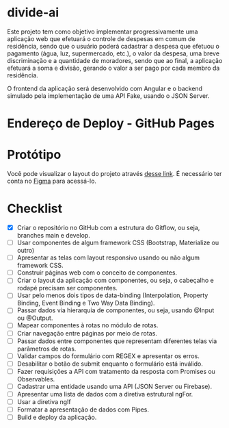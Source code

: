 # divide-ai

Este projeto tem como objetivo implementar progressivamente uma aplicação web que efetuará o controle de despesas em comum de residência, sendo que o usuário poderá cadastrar a despesa que efetuou o pagamento (água, luz, supermercado, etc.), o valor da despesa, uma breve discriminação e a quantidade de moradores, sendo que ao final, a aplicação efetuará a soma e divisão, gerando o valor a ser pago por cada membro da residência.

O frontend da aplicação será desenvolvido com Angular e o backend simulado pela implementação de uma API Fake, usando o JSON Server.

# Endereço de Deploy - GitHub Pages

# Protótipo
Você pode visualizar o layout do projeto através [desse link](https://www.figma.com/file/bq4ZNSyDEdcDzWxoQawcXn/Divide-ai?node-id=0%3A1). É necessário ter conta no [Figma](https://figma.com) para acessá-lo.

# Checklist
- [x] Criar o repositório no GitHub com a estrutura do Gitflow, ou seja, branches main e develop.
- [ ] Usar componentes de algum framework CSS (Bootstrap, Materialize ou outro)
- [ ] Apresentar as telas com layout responsivo usando ou não algum framework CSS.
- [ ] Construir páginas web com o conceito de componentes.
- [ ] Criar o layout da aplicação com componentes, ou seja, o cabeçalho e rodapé precisam ser componentes.
- [ ] Usar pelo menos dois tipos de data-binding (Interpolation, Property Binding, Event Binding e Two Way Data Binding).
- [ ] Passar dados via hierarquia de componentes, ou seja, usando @Input ou @Output.
- [ ] Mapear componentes à rotas no módulo de rotas.
- [ ] Criar navegação entre páginas por meio de rotas.
- [ ] Passar dados entre componentes que representam diferentes telas via parâmetros de rotas.
- [ ] Validar campos do formulário com REGEX e apresentar os erros.
- [ ] Desabilitar o botão de submit enquanto o formulário está inválido.
- [ ] Fazer requisições a API com tratamento da resposta com Promises ou Observables.
- [ ] Cadastrar uma entidade usando uma API (JSON Server ou Firebase).
- [ ] Apresentar uma lista de dados com a diretiva estrutural ngFor.
- [ ] Usar a diretiva ngIf
- [ ] Formatar a apresentação de dados com Pipes.
- [ ] Build e deploy da aplicação.